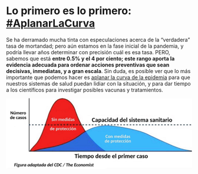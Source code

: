 # Lo primero es lo primero: [**\#AplanarLaCurva**](https://twitter.com/hashtag/AplanarLaCurva?src=hashtag_click)

Se ha derramado mucha tinta con especulaciones acerca de la “verdadera” tasa de mortandad; pero aún estamos en la fase inicial de la pandemia, y podría llevar años determinar con precisión cuál es esa tasa. PERO, sabemos que está **entre 0.5% y el 4 por ciento; este rango aporta  la evidencia adecuada para ordenar acciones preventivas que sean decisivas, inmediatas, y a gran escala**. Sin duda, es posible ver que lo más importante que podemos hacer es [aplanar la curva de la epidemia](https://www.economist.com/briefing/2020/02/29/covid-19-is-now-in-50-countries-and-things-will-get-worse) para que nuestros sistemas de salud puedan lidiar con la situación, y para dar tiempo a los científicos para investigar posibles vacunas y tratamientos.

![](images/es/Aplanar-La-Curva.png)
